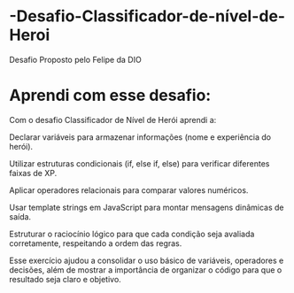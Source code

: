 # -Desafio-Classificador-de-nível-de-Heroi
Desafio Proposto pelo Felipe da DIO

# Aprendi com esse desafio:

Com o desafio Classificador de Nível de Herói aprendi a:

Declarar variáveis para armazenar informações (nome e experiência do herói).

Utilizar estruturas condicionais (if, else if, else) para verificar diferentes faixas de XP.

Aplicar operadores relacionais para comparar valores numéricos.

Usar template strings em JavaScript para montar mensagens dinâmicas de saída.

Estruturar o raciocínio lógico para que cada condição seja avaliada corretamente, respeitando a ordem das regras.

Esse exercício ajudou a consolidar o uso básico de variáveis, operadores e decisões, além de mostrar a importância de organizar o código para que o resultado seja claro e objetivo.

